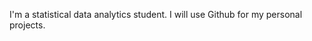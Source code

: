 I'm a statistical data analytics student.
I will use Github for my personal projects.

<!---
harqis/harqis is a ✨ special ✨ repository because its `README.md` (this file) appears on your GitHub profile.
You can click the Preview link to take a look at your changes.
--->
